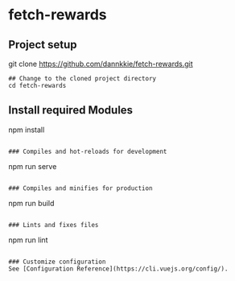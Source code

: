 # fetch-rewards

## Project setup
git clone https://github.com/dannkkie/fetch-rewards.git
```
## Change to the cloned project directory
cd fetch-rewards
```
## Install required Modules
npm install
```

### Compiles and hot-reloads for development
```
npm run serve
```

### Compiles and minifies for production
```
npm run build
```

### Lints and fixes files
```
npm run lint
```

### Customize configuration
See [Configuration Reference](https://cli.vuejs.org/config/).
